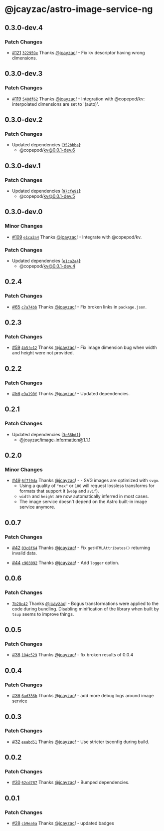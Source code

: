 # @jcayzac/astro-image-service-ng

## 0.3.0-dev.4

### Patch Changes

- [#121](https://github.com/jcayzac/copepod-modules/pull/121) [`322959e`](https://github.com/jcayzac/copepod-modules/commit/322959e85eb487ca9f40c76695653bf2fbb054d2) Thanks [@jcayzac](https://github.com/jcayzac)! - Fix kv descriptor having wrong dimensions.

## 0.3.0-dev.3

### Patch Changes

- [#119](https://github.com/jcayzac/copepod-modules/pull/119) [`540df62`](https://github.com/jcayzac/copepod-modules/commit/540df624dccb69eb7fd30cb95ff65481257facae) Thanks [@jcayzac](https://github.com/jcayzac)! - Integration with @copepod/kv: interpolated dimensions are set to '(auto)'.

## 0.3.0-dev.2

### Patch Changes

- Updated dependencies [[`352bbba`](https://github.com/jcayzac/copepod-modules/commit/352bbba020a70d2e7cf864a76e3a846f6fc253fb)]:
  - @copepod/kv@0.0.1-dev.6

## 0.3.0-dev.1

### Patch Changes

- Updated dependencies [[`97cfe91`](https://github.com/jcayzac/copepod-modules/commit/97cfe91f22898cb5b2031f93506d595e7b5524fb)]:
  - @copepod/kv@0.0.1-dev.5

## 0.3.0-dev.0

### Minor Changes

- [#109](https://github.com/jcayzac/copepod-modules/pull/109) [`e1ca2a4`](https://github.com/jcayzac/copepod-modules/commit/e1ca2a4f7e95fa73895935135bb2180d05dce1b1) Thanks [@jcayzac](https://github.com/jcayzac)! - Integrate with @copepod/kv.

### Patch Changes

- Updated dependencies [[`e1ca2a4`](https://github.com/jcayzac/copepod-modules/commit/e1ca2a4f7e95fa73895935135bb2180d05dce1b1)]:
  - @copepod/kv@0.0.1-dev.4

## 0.2.4

### Patch Changes

- [#65](https://github.com/jcayzac/copepod-modules/pull/65) [`c7a74bb`](https://github.com/jcayzac/copepod-modules/commit/c7a74bbd71c022fdc118277161c68939966213b2) Thanks [@jcayzac](https://github.com/jcayzac)! - Fix broken links in `package.json`.

## 0.2.3

### Patch Changes

- [#59](https://github.com/jcayzac/copepod-modules/pull/59) [`4b5fe12`](https://github.com/jcayzac/copepod-modules/commit/4b5fe1218f3862c4a8711c5f923a33573002b5f9) Thanks [@jcayzac](https://github.com/jcayzac)! - Fix image dimension bug when width and height were not provided.

## 0.2.2

### Patch Changes

- [#56](https://github.com/jcayzac/copepod-modules/pull/56) [`e9a190f`](https://github.com/jcayzac/copepod-modules/commit/e9a190fc9174d617a7c048aa3b7042770a7279b1) Thanks [@jcayzac](https://github.com/jcayzac)! - Updated dependencies.

## 0.2.1

### Patch Changes

- Updated dependencies [[`3c66bd1`](https://github.com/jcayzac/copepod-modules/commit/3c66bd149c5d74a9b12dd14d6acf210a6eb66cd9)]:
  - @jcayzac/image-information@1.1.1

## 0.2.0

### Minor Changes

- [#49](https://github.com/jcayzac/copepod-modules/pull/49) [`6f7f0da`](https://github.com/jcayzac/copepod-modules/commit/6f7f0da862cc8993d00e8cb9b7a1047e795bb3b9) Thanks [@jcayzac](https://github.com/jcayzac)! - - SVG images are optimized with `svgo`.
  - Using a quality of `"max"` or `100` will request lossless transforms for formats that support it (`webp` and `avif`).
  - `width` and `height` are now automatically inferred in most cases.
  - The image service doesn't depend on the Astro built-in image service anymore.

## 0.0.7

### Patch Changes

- [#42](https://github.com/jcayzac/copepod-modules/pull/42) [`03c8f64`](https://github.com/jcayzac/copepod-modules/commit/03c8f64c9ffd271cc6b8ea0f57b4caba1634eba5) Thanks [@jcayzac](https://github.com/jcayzac)! - Fix `getHTMLAttributes()` returning invalid data.

- [#44](https://github.com/jcayzac/copepod-modules/pull/44) [`c903092`](https://github.com/jcayzac/copepod-modules/commit/c903092b496cac12a8af4df92c8cb22988531492) Thanks [@jcayzac](https://github.com/jcayzac)! - Add `logger` option.

## 0.0.6

### Patch Changes

- [`7b28c42`](https://github.com/jcayzac/copepod-modules/commit/7b28c42fbf6a7e8d229df1f4efb03985418ca5d0) Thanks [@jcayzac](https://github.com/jcayzac)! - Bogus transformations were applied to the code during bundling. Disabling minification of the library when built by `tsup` seems to improve things.

## 0.0.5

### Patch Changes

- [#38](https://github.com/jcayzac/copepod-modules/pull/38) [`184c529`](https://github.com/jcayzac/copepod-modules/commit/184c529689c09a6671130460ed8af05c2a8bf136) Thanks [@jcayzac](https://github.com/jcayzac)! - fix broken results of 0.0.4

## 0.0.4

### Patch Changes

- [#36](https://github.com/jcayzac/copepod-modules/pull/36) [`6ad336b`](https://github.com/jcayzac/copepod-modules/commit/6ad336bfddf176e23bbd40643875142296064bce) Thanks [@jcayzac](https://github.com/jcayzac)! - add more debug logs around image service

## 0.0.3

### Patch Changes

- [#32](https://github.com/jcayzac/copepod-modules/pull/32) [`eeabd51`](https://github.com/jcayzac/copepod-modules/commit/eeabd51b7919b0070e1f5196a2a04f469e134fd2) Thanks [@jcayzac](https://github.com/jcayzac)! - Use stricter tsconfig during build.

## 0.0.2

### Patch Changes

- [#30](https://github.com/jcayzac/copepod-modules/pull/30) [`62cd787`](https://github.com/jcayzac/copepod-modules/commit/62cd787cc00cadaa126199a6cbe8c6c06907727b) Thanks [@jcayzac](https://github.com/jcayzac)! - Bumped dependencies.

## 0.0.1

### Patch Changes

- [#28](https://github.com/jcayzac/copepod-modules/pull/28) [`cb9ea6a`](https://github.com/jcayzac/copepod-modules/commit/cb9ea6ad4137c55e81c649b0580da209f5f51ba3) Thanks [@jcayzac](https://github.com/jcayzac)! - updated badges
